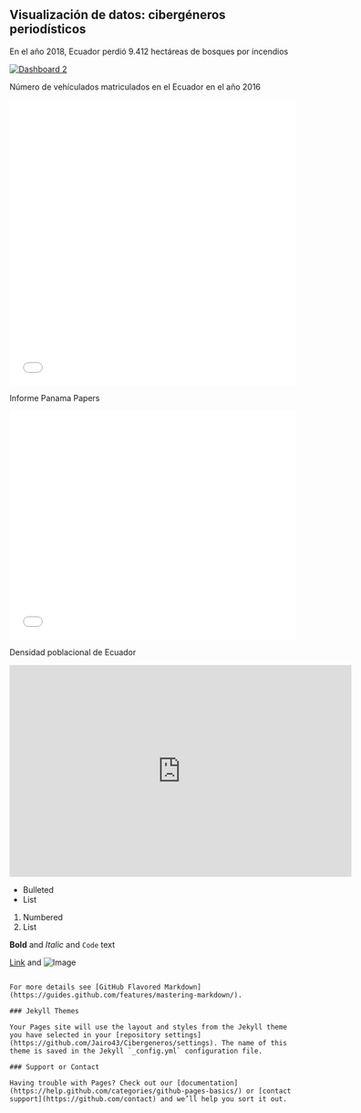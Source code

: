 ## Visualización de datos: cibergéneros periodísticos

En el año 2018, Ecuador perdió 9.412 hectáreas de bosques por incendios 

<div>
<div class='tableauPlaceholder' id='viz1539535179783' style='position: relative'><noscript><a href='#'><img alt='Dashboard 2 ' src='https:&#47;&#47;public.tableau.com&#47;static&#47;images&#47;In&#47;Incendiosforestales2018JFVR&#47;Dashboard2&#47;1_rss.png' style='border: none' /></a></noscript><object class='tableauViz'  style='display:none;'><param name='host_url' value='https%3A%2F%2Fpublic.tableau.com%2F' /> <param name='embed_code_version' value='3' /> <param name='site_root' value='' /><param name='name' value='Incendiosforestales2018JFVR&#47;Dashboard2' /><param name='tabs' value='no' /><param name='toolbar' value='yes' /><param name='static_image' value='https:&#47;&#47;public.tableau.com&#47;static&#47;images&#47;In&#47;Incendiosforestales2018JFVR&#47;Dashboard2&#47;1.png' /> <param name='animate_transition' value='yes' /><param name='display_static_image' value='yes' /><param name='display_spinner' value='yes' /><param name='display_overlay' value='yes' /><param name='display_count' value='yes' /></object></div>                <script type='text/javascript'>                    var divElement = document.getElementById('viz1539535179783');                    var vizElement = divElement.getElementsByTagName('object')[0];                    vizElement.style.minWidth='420px';vizElement.style.maxWidth='650px';vizElement.style.width='100%';vizElement.style.minHeight='587px';vizElement.style.maxHeight='887px';vizElement.style.height=(divElement.offsetWidth*0.75)+'px';                    var scriptElement = document.createElement('script');                    scriptElement.src = 'https://public.tableau.com/javascripts/api/viz_v1.js';                    vizElement.parentNode.insertBefore(scriptElement, vizElement);                </script></div>

Número de vehículados matriculados en el Ecuador en el año 2016
<div>
<iframe id="datawrapper-chart-VIiMN" src="//datawrapper.dwcdn.net/VIiMN/1/" scrolling="no" frameborder="0" allowtransparency="true" style="width: 0; min-width: 100% !important;" height="500"></iframe><script type="text/javascript">if("undefined"==typeof window.datawrapper)window.datawrapper={};window.datawrapper["VIiMN"]={},window.datawrapper["VIiMN"].embedDeltas={"100":635,"200":608,"300":554,"400":527,"500":527,"700":500,"800":500,"900":500,"1000":500},window.datawrapper["VIiMN"].iframe=document.getElementById("datawrapper-chart-VIiMN"),window.datawrapper["VIiMN"].iframe.style.height=window.datawrapper["VIiMN"].embedDeltas[Math.min(1e3,Math.max(100*Math.floor(window.datawrapper["VIiMN"].iframe.offsetWidth/100),100))]+"px",window.addEventListener("message",function(a){if("undefined"!=typeof a.data["datawrapper-height"])for(var b in a.data["datawrapper-height"])if("VIiMN"==b)window.datawrapper["VIiMN"].iframe.style.height=a.data["datawrapper-height"][b]+"px"});</script></div>

Informe Panama Papers
<div>
<iframe id="datawrapper-chart-JKVEJ" src="//datawrapper.dwcdn.net/JKVEJ/1/" scrolling="no" frameborder="0" allowtransparency="true" style="width: 0; min-width: 100% !important;" height="400"></iframe><script type="text/javascript">if("undefined"==typeof window.datawrapper)window.datawrapper={};window.datawrapper["JKVEJ"]={},window.datawrapper["JKVEJ"].embedDeltas={"100":534.0208339999999,"200":454.020834,"300":427.020834,"400":400.020834,"500":400.020834,"700":374.020834,"800":374.020834,"900":374.020834,"1000":374.020834},window.datawrapper["JKVEJ"].iframe=document.getElementById("datawrapper-chart-JKVEJ"),window.datawrapper["JKVEJ"].iframe.style.height=window.datawrapper["JKVEJ"].embedDeltas[Math.min(1e3,Math.max(100*Math.floor(window.datawrapper["JKVEJ"].iframe.offsetWidth/100),100))]+"px",window.addEventListener("message",function(a){if("undefined"!=typeof a.data["datawrapper-height"])for(var b in a.data["datawrapper-height"])if("JKVEJ"==b)window.datawrapper["JKVEJ"].iframe.style.height=a.data["datawrapper-height"][b]+"px"});</script></div>

Densidad poblacional de Ecuador
<div>
<iframe width="600" height="371" seamless frameborder="0" scrolling="no" src="https://docs.google.com/spreadsheets/d/e/2PACX-1vS9Yiq2UQAUogNBL4lyfqCpkZsNSXKLgwg-eJxtGVNeIknjdqIbVeP2UY5t-Ajmn0g0NDL_dbPPqO7a/pubchart?oid=723228530&amp;format=interactive"></iframe></div>

- Bulleted
- List

1. Numbered
2. List

**Bold** and _Italic_ and `Code` text

[Link](url) and ![Image](src)
```

For more details see [GitHub Flavored Markdown](https://guides.github.com/features/mastering-markdown/).

### Jekyll Themes

Your Pages site will use the layout and styles from the Jekyll theme you have selected in your [repository settings](https://github.com/Jairo43/Cibergeneros/settings). The name of this theme is saved in the Jekyll `_config.yml` configuration file.

### Support or Contact

Having trouble with Pages? Check out our [documentation](https://help.github.com/categories/github-pages-basics/) or [contact support](https://github.com/contact) and we’ll help you sort it out.
